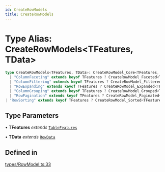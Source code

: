 ```yaml
---
id: CreateRowModels
title: CreateRowModels
---
```


# Type Alias: CreateRowModels\<TFeatures, TData\>

```ts
type CreateRowModels<TFeatures, TData>: CreateRowModel_Core<TFeatures, TData> & UnionToIntersection<
  | "ColumnFaceting" extends keyof TFeatures ? CreateRowModel_Faceted<TFeatures, TData> : never
  | "ColumnFiltering" extends keyof TFeatures ? CreateRowModel_Filtered<TFeatures, TData> : never
  | "RowExpanding" extends keyof TFeatures ? CreateRowModel_Expanded<TFeatures, TData> : never
  | "ColumnGrouping" extends keyof TFeatures ? CreateRowModel_Grouped<TFeatures, TData> : never
  | "RowPagination" extends keyof TFeatures ? CreateRowModel_Paginated<TFeatures, TData> : never
| "RowSorting" extends keyof TFeatures ? CreateRowModel_Sorted<TFeatures, TData> : never>;
```

## Type Parameters

• **TFeatures** *extends* [`TableFeatures`](tablefeatures.md)

• **TData** *extends* [`RowData`](rowdata.md)

## Defined in

[types/RowModel.ts:33](https://github.com/TanStack/table/blob/main/packages/table-core/src/types/RowModel.ts#L33)

